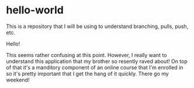 # hello-world
This is a repository that I will be using to understand branching, pulls, push, etc.

Hello!

This seems rather confusing at this point. However, I really want to understand this application that my brother so resently raved about! On top of that it's a manditory component of an online course that I'm enrolled in so it's pretty important that I get the hang of it quickly. There go my weekend!

